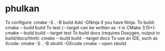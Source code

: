 # phulkan


To configure:
	cmake -S . -B build
		Add -GNinja if you have Ninja.
To build:
	cmake --build build
To test (--target can be written as -t in CMake 3.15+):
	cmake --build build --target test
To build docs (requires Doxygen, output in build/docs/html):
	cmake --build build --target docs
To use an IDE, such as Xcode:
	cmake -S . -B xbuild -GXcode
	cmake --open xbuild
	